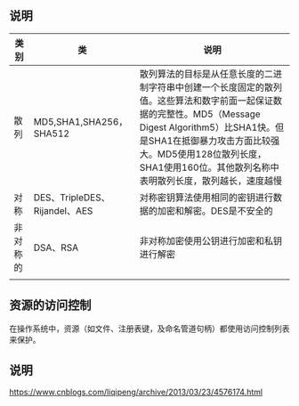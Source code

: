 ## 说明
| 类别 | 类 | 说明 |
| - | - | - |
| 散列 | MD5,SHA1,SHA256，SHA512 |散列算法的目标是从任意长度的二进制字符串中创建一个长度固定的散列值。这些算法和数字前面一起保证数据的完整性。MD5（Message Digest Algorithm5）比SHA1快。但是SHA1在抵御暴力攻击方面比较强大。MD5使用128位散列长度，SHA1使用160位。其他散列名称中表明散列长度，散列越长，速度越慢|
| 对称 | DES、TripleDES、Rijandel、AES | 对称密钥算法使用相同的密钥进行数据的加密和解密。DES是不安全的|
|非对称的| DSA、RSA|非对称加密使用公钥进行加密和私钥进行解密|
| | |

## 资源的访问控制
在操作系统中，资源（如文件、注册表键，及命名管道句柄）都使用访问控制列表来保护。

## 说明
https://www.cnblogs.com/liqipeng/archive/2013/03/23/4576174.html